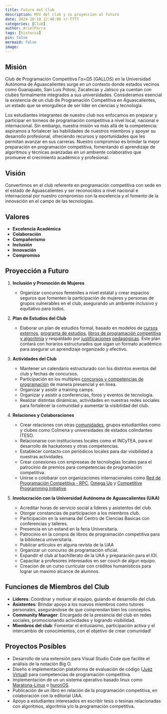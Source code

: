 ```yaml
---
title: Futuro del Club
description: MVV del club y su proyeccion al futuro 
date: 2024-10-10 12:40:00 +/-TTTT
categories: [Club]
author: ArielParra 
tags: [historia]
pin: false
mermaid: false
image:
---
```


## Misión

Club de Programación Competitiva Γα=Ω5 (GALLOS) en la Universidad Autónoma de Aguascalientes surge en un contexto donde estados vecinos como Guanajuato, San Luis Potosí, Zacatecas y Jalisco ya cuentan con clubes formalmente integrados a sus universidades. Consideramos esencial la existencia de un club de Programación Competitiva en Aguascalientes, un estado que se enorgullece de ser líder en ciencias y tecnología. 

Los estudiantes integrantes de nuestro club nos enfocamos en preparar y participar en torneos de programación competitiva a nivel local, nacional e internacional. Sin embargo, nuestra misión va más allá de la competencia: aspiramos a fortalecer las habilidades de nuestros miembros y apoyar su desarrollo profesional, ofreciendo recursos y oportunidades que les permitan avanzar en sus carreras. Nuestro compromiso es brindar la mejor preparación en programación competitiva, fomentando el aprendizaje de algoritmos y técnicas avanzadas en un ambiente colaborativo que promueve el crecimiento académico y profesional.


## Visión

Convertirnos en el club referente en programación competitiva con sede en el estado de Aguascalientes y ser reconocidos a nivel nacional e internacional por nuestro compromiso con la excelencia y el fomento de la innovación en el campo de las tecnologías.

## Valores
- **Excelencia Académica**
- **Colaboración**
- **Compañerismo**
- **Inclusión**
- **Innovación**
- **Compromiso**

## Proyección a Futuro

1. **Inclusión y Promoción de Mujeres**
   - Organizar concursos femeniles a nivel estatal y crear espacios seguros que fomenten la participación de mujeres y personas de grupos vulnerables en el club, asegurando un ambiente inclusivo y equitativo para todos.

2. **Plan de Estudios del Club**
   - Elaborar un plan de estudios formal, basado en modelos de [cursos externos](https://cpc-gallos.github.io/blog/Cursos_Externos/), [programa de estudios](https://cpc-gallos.github.io/blog/Cursos_Externos/), [libros de programación competitiva y algoritmia](https://cpc-gallos.github.io/blog/Recursos/#libros-de-programaci%C3%B3n-competitiva-y-algoritmia) y respaldado por [justificaciones](https://www.emorynlp.org/theses-dissertations/honors-thesis-2023-alexandru-rudi) [pedagógicas](http://people.cs.uchicago.edu/~borja/pubs/sigcse2016-programming-contests.pdf). Este plan contará con horarios estructurados que sigan un formato académico para asegurar un aprendizaje organizado y efectivo.

3. **Actividades del Club**
   - Mantener un calendario estructurado con los distintos eventos del club y fechas de concursos.
   - Participación en los multiples [concursos y competencias de programación](https://cpc-gallos.github.io/blog/Concursos/) de manera presencial y en linea.
   - Organizar y asistir a training camps.
   - Organizar y asistir a conferencias, foros y eventos de tecnología.
   - Realizar distintas dinámicas, actividades  en nuestras redes sociales para fortalecer la comunidad y aumentar la visibilidad del club.

4. **Relaciones y Colaboraciones**
   - Crear relaciones con otras [comunidades](https://cpc-gallos.github.io/blog/Comunidades/), grupos estudiantiles como  y clubes como Colmena y universidades de estados colindantes ITESO.
   - Relacionarse con instituciones locales como el INCyTEA, para el desarrollo de hackatones y otras competencias.
   - Establecer contacto con periódicos locales para dar visibilidad a nuestras actividades.
   - Crear conexiones con empreseas de tecnologias locales para el patrocinio de premios para competencias de programación competitiva.
   -  Unirse o colobarar con organizaciones internacionales como [Red de Programación Competitiva - RPC](https://redprogramacioncompetitiva.com/), [Omega Up](https://omegaup.com/) y [Competitive Programming Initiative](https://joincpi.org/clubs).

5. **Involucración con la Universidad Autónoma de Aguascalientes (UAA)**
   - Acreditar horas de servicio social a lideres y asistentes del club.
   - Otorgar constancias de participacion a los miembros club.
   - Participación en la semana del Centro de Ciencias Basicas con conferencias y talleres.
   - Presencia en un estand en la feria Universitaria.
   - Patrocinio en la compra de libros de programación competitiva para la biblioteca universitaria.
   - Publicar artículos en alguna revista de la UAA
   - Organizar un concurso de programación oficial.
   - Expandir el club al bachillerato de la UAA y preparación para el IOI.
   - Capacitar a profesores interesados en ser couch de algun equipo.
   - Creacion de un curso curricular con créditos humanísticos para lograr un maximo alcance de alumnos.

## Funciones de Miembros del Club

- **Líderes**: Coordinar y motivar al equipo, guiando el desarrollo del club.
- **Asistentes**: Brindar apoyo a los nuevos miembros como tutores personales, asegurándose de que comprendan bien los conceptos.
- **Community Manager**: Encargado de la presencia del club en redes sociales, promocionando actividades y logrando visibilidad.
- **Miembros del club**: Fomentar el entusiasmo, participación activa y el intercambio de conocimientos, con el objetivo de crear comunidad!

## Proyectos Posibles

- Desarrollo de una extensión para Visual Studio Code que facilite el análisis de la notación Big O.
- Diseño e implementación plataforma de evaluación de código ([Juez Virtual](https://repository.unilibre.edu.co/bitstream/handle/10901/8420/Proyecto2014%20-v1-0-1.pdf?sequence=1)) para competencias de programación competitiva.
- Implementación de un un sistema operativo basado linux como [Maratona-Linux](https://github.com/maratona-linux/maratona-linux) o [huronOS](https://huronos.org/).
- Publicación de un libro en relación de la programación competitiva, en colaboración con la editorial UAA.
- Apoyo a estudiantes interesados en escribir tesis o tesinas relacionadas con algoritmos, algoritmia y/o la programación competitiva.

